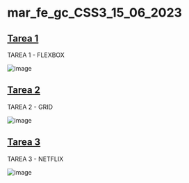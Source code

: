 # mar_fe_gc_CSS3_15_06_2023

## [Tarea 1](https://gcmrybakin.github.io/mar_fe_gc_CSS3_15_06_2023/pages/Tarea_1/Tarea_1.html)
TAREA 1 - FLEXBOX

![image](https://github.com/GCMrybakin/mar_fe_gc_CSS3_15_06_2023/assets/135844963/e7100eec-6754-4f13-83a8-e23c8751373a)

## [Tarea 2](https://gcmrybakin.github.io/mar_fe_gc_CSS3_15_06_2023/pages/Tarea_2/Tarea_2.html)
TAREA 2 - GRID

![image](https://github.com/GCMrybakin/mar_fe_gc_CSS3_15_06_2023/assets/135844963/a3ddb96a-00ed-49d2-8d49-d509b1c3b44e)

## [Tarea 3](https://gcmrybakin.github.io/mar_fe_gc_CSS3_15_06_2023/pages/Tarea_3/Tarea_3.html)
TAREA 3 - NETFLIX

![image](https://github.com/GCMrybakin/mar_fe_gc_CSS3_15_06_2023/assets/135844963/dc1524ec-11c5-4b65-b7c5-f7d6e9293fcd)
